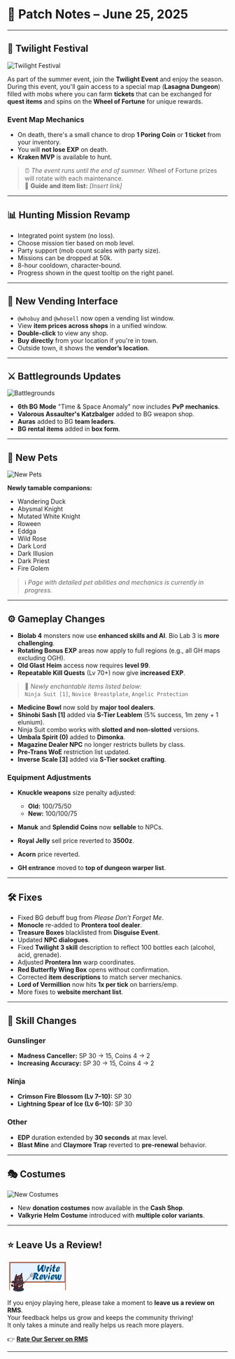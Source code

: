 # 🔕️ Patch Notes – June 25, 2025

---

## 🌊 Twilight Festival

![Twilight Festival](img/06252025_twilight.webp)

As part of the summer event, join the **Twilight Event** and enjoy the season.  
During this event, you'll gain access to a special map (**Lasagna Dungeon**) filled with mobs where you can farm **tickets** that can be exchanged for **quest items** and spins on the **Wheel of Fortune** for unique rewards.

### Event Map Mechanics
- On death, there's a small chance to drop **1 Poring Coin** or **1 ticket** from your inventory.
- You will **not lose EXP** on death.
- **Kraken MVP** is available to hunt.

> ⏰ *The event runs until the end of summer.* Wheel of Fortune prizes will rotate with each maintenance.  
> 🔗 **Guide and item list:** *[Insert link]*

---

## 📊 Hunting Mission Revamp

- Integrated point system (no loss).
- Choose mission tier based on mob level.
- Party support (mob count scales with party size).
- Missions can be dropped at 50k.
- 8-hour cooldown, character-bound.
- Progress shown in the quest tooltip on the right panel.

---

## 🏩 New Vending Interface

- `@whobuy` and `@whosell` now open a vending list window.
- View **item prices across shops** in a unified window.
- **Double-click** to view any shop.
- **Buy directly** from your location if you're in town.
- Outside town, it shows the **vendor’s location**.

---

## ⚔️ Battlegrounds Updates

![Battlegrounds](img/06252025_bgupdate.webp)

- **6th BG Mode** "Time & Space Anomaly" now includes **PvP mechanics**.
- **Valorous Assaulter's Katzbalger** added to BG weapon shop.
- **Auras** added to BG **team leaders**.
- **BG rental items** added in **box form**.

---

## 🐾 New Pets

![New Pets](img/06252025_newpets.webp)

**Newly tamable companions:**
- Wandering Duck
- Abysmal Knight
- Mutated White Knight
- Roween
- Eddga
- Wild Rose
- Dark Lord
- Dark Illusion
- Dark Priest
- Fire Golem

> ℹ️ *Page with detailed pet abilities and mechanics is currently in progress.*

---

## ⚙️ Gameplay Changes

- **Biolab 4** monsters now use **enhanced skills and AI**. Bio Lab 3 is **more challenging**.
- **Rotating Bonus EXP** areas now apply to full regions (e.g., all GH maps excluding OGH).
- **Old Glast Heim** access now requires **level 99**.
- **Repeatable Kill Quests** (Lv 70+) now give **increased EXP**.

> 📌 *Newly enchantable items listed below:*  
> `Ninja Suit [1]`, `Novice Breastplate`, `Angelic Protection`

- **Medicine Bowl** now sold by **major tool dealers**.
- **Shinobi Sash [1]** added via **S-Tier Leablem** (5% success, 1m zeny + 1 elunium).
- Ninja Suit combo works with **slotted and non-slotted** versions.
- **Umbala Spirit (0)** added to **Dimonka**.
- **Magazine Dealer NPC** no longer restricts bullets by class.
- **Pre-Trans WoE** restriction list updated.
- **Inverse Scale [3]** added via **S-Tier socket crafting**.

### Equipment Adjustments

- **Knuckle weapons** size penalty adjusted:
  - **Old:** 100/75/50
  - **New:** 100/100/75

- **Manuk** and **Splendid Coins** now **sellable** to NPCs.
- **Royal Jelly** sell price reverted to **3500z**.
- **Acorn** price reverted.
- **GH entrance** moved to **top of dungeon warper list**.

---

## 🛠️ Fixes

- Fixed BG debuff bug from *Please Don’t Forget Me*.
- **Monocle** re-added to **Prontera tool dealer**.
- **Treasure Boxes** blacklisted from **Disguise Event**.
- Updated **NPC dialogues**.
- Fixed **Twilight 3 skill** description to reflect 100 bottles each (alcohol, acid, grenade).
- Adjusted **Prontera Inn** warp coordinates.
- **Red Butterfly Wing Box** opens without confirmation.
- Corrected **item descriptions** to match server mechanics.
- **Lord of Vermillion** now hits **1x per tick** on barriers/emp.
- More fixes to **website merchant list**.

---

## 🔪 Skill Changes

### Gunslinger
- **Madness Canceller:** SP 30 → 15, Coins 4 → 2
- **Increasing Accuracy:** SP 30 → 15, Coins 4 → 2

### Ninja
- **Crimson Fire Blossom (Lv 7–10):** SP 30
- **Lightning Spear of Ice (Lv 6–10):** SP 30

### Other
- **EDP** duration extended by **30 seconds** at max level.
- **Blast Mine** and **Claymore Trap** reverted to **pre-renewal** behavior.

---

## 🎭 Costumes

![New Costumes](img/06252025_costumes.webp)

- New **donation costumes** now available in the **Cash Shop**.
- **Valkyrie Helm Costume** introduced with **multiple color variants**.

---

## ⭐ Leave Us a Review!

![Support](img/writereviewover2.gif)

If you enjoy playing here, please take a moment to **leave us a review on RMS**.  
Your feedback helps us grow and keeps the community thriving!  
It only takes a minute and really helps us reach more players.

👉 [**Rate Our Server on RMS**](https://ratemyserver.net/index.php?page=serverstat&serid=22526&itv=6&url_sname=UARO)

---
